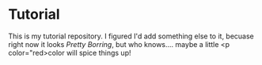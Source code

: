 # Tutorial

This is my tutorial repository. I figured I'd add something else to it, becuase right now it looks <em>Pretty Borring</em>, but who knows.... maybe a little <p color="red>color will spice things up!</p> 
